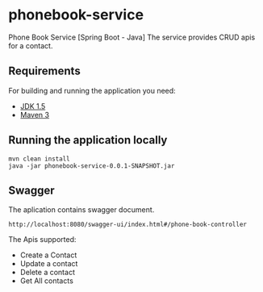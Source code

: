 # phonebook-service

Phone Book Service [Spring Boot - Java]
The service provides CRUD apis for a contact. 

## Requirements

For building and running the application you need:

- [JDK 1.5](http://www.oracle.com/technetwork/java/javase/downloads/jdk8-downloads-2133151.html)
- [Maven 3](https://maven.apache.org)

## Running the application locally

```shell
mvn clean install
java -jar phonebook-service-0.0.1-SNAPSHOT.jar
```

## Swagger

The aplication contains swagger document.
```shell
http://localhost:8080/swagger-ui/index.html#/phone-book-controller
```

The Apis supported:

* Create a Contact
* Update a contact
* Delete a contact
* Get All contacts
